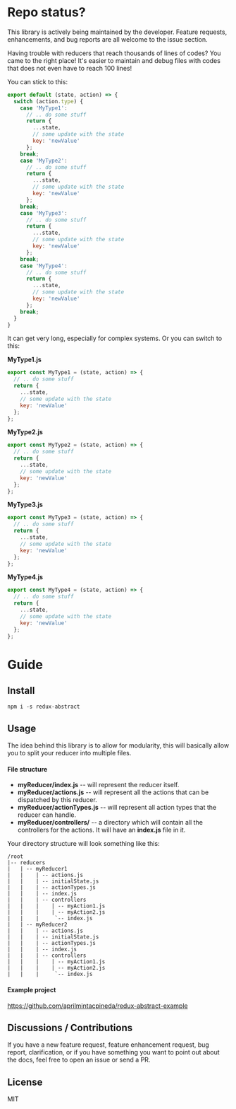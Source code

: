 # Repo status?

This library is actively being maintained by the developer. Feature requests, enhancements, and bug reports are all welcome to the issue section.

Having trouble with reducers that reach thousands of lines of codes? You came to the right place! It's easier to maintain and debug files with codes that does not even have to reach 100 lines!

You can stick to this:

```js
export default (state, action) => {
  switch (action.type) {
    case 'MyType1':
      // .. do some stuff
      return {
        ...state,
        // some update with the state
        key: 'newValue'
      };
    break;
    case 'MyType2':
      // .. do some stuff
      return {
        ...state,
        // some update with the state
        key: 'newValue'
      };
    break;
    case 'MyType3':
      // .. do some stuff
      return {
        ...state,
        // some update with the state
        key: 'newValue'
      };
    break;
    case 'MyType4':
      // .. do some stuff
      return {
        ...state,
        // some update with the state
        key: 'newValue'
      };
    break;
  }
}
```

It can get very long, especially for complex systems. Or you can switch to this:

**MyType1.js**

```js
export const MyType1 = (state, action) => {
  // .. do some stuff
  return {
    ...state,
    // some update with the state
    key: 'newValue'
  };
};
```

**MyType2.js**

```js
export const MyType2 = (state, action) => {
  // .. do some stuff
  return {
    ...state,
    // some update with the state
    key: 'newValue'
  };
};
```

**MyType3.js**

```js
export const MyType3 = (state, action) => {
  // .. do some stuff
  return {
    ...state,
    // some update with the state
    key: 'newValue'
  };
};
```

**MyType4.js**

```js
export const MyType4 = (state, action) => {
  // .. do some stuff
  return {
    ...state,
    // some update with the state
    key: 'newValue'
  };
};
```

# Guide

## Install

```
npm i -s redux-abstract
```

## Usage

The idea behind this library is to allow for modularity, this will basically allow you to split your reducer into multiple files.

#### File structure

- **myReducer/index.js** -- will represent the reducer itself.
- **myReducer/actions.js** -- will represent all the actions that can be dispatched by this reducer.
- **myReducer/actionTypes.js** -- will represent all action types that the reducer can handle.
- **myReducer/controllers/** -- a directory which will contain all the controllers for the actions. It will have an **index.js** file in it.

Your directory structure will look something like this:

```
/root
|-- reducers
|   | -- myReducer1
|   |    | -- actions.js
|   |    | -- initialState.js
|   |    | -- actionTypes.js
|   |    | -- index.js
|   |    | -- controllers
|   |    |    | -- myAction1.js
|   |    |    | -- myAction2.js
|   |    |     `-- index.js
|   | -- myReducer2
|   |    | -- actions.js
|   |    | -- initialState.js
|   |    | -- actionTypes.js
|   |    | -- index.js
|   |    | -- controllers
|   |    |    | -- myAction1.js
|   |    |    | -- myAction2.js
|   |    |     `-- index.js
```

#### Example project

https://github.com/aprilmintacpineda/redux-abstract-example

## Discussions / Contributions

If you have a new feature request, feature enhancement request, bug report, clarification, or if you have something you want to point out about the docs, feel free to open an issue or send a PR.

## License

MIT